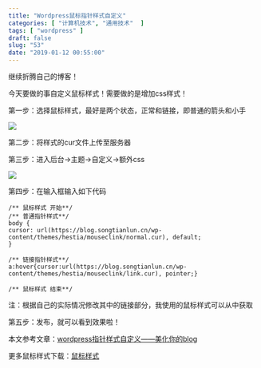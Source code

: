 ```yaml
---
title: "Wordpress鼠标指针样式自定义"
categories: [ "计算机技术", "通用技术"  ]
tags: [ "wordpress" ]
draft: false
slug: "53"
date: "2019-01-12 00:55:00"
---
```



继续折腾自己的博客！

今天要做的事自定义鼠标样式！需要做的是增加css样式！

第一步：选择鼠标样式，最好是两个状态，正常和链接，即普通的箭头和小手

![](https://blog.songtianlun.cn/wp-content/uploads/2019/01/image-9.png)

第二步：将样式的cur文件上传至服务器

第三步：进入后台→主题→自定义→额外css

![](https://blog.songtianlun.cn/wp-content/uploads/2019/01/image-8.png)

第四步：在输入框输入如下代码

    
    /** 鼠标样式 开始**/ 
    /** 普通指针样式**/ 
    body {
    cursor: url(https://blog.songtianlun.cn/wp-content/themes/hestia/mouseclink/normal.cur), default;
    }
     
    /** 链接指针样式**/ 
    a:hover{cursor:url(https://blog.songtianlun.cn/wp-content/themes/hestia/mouseclink/link.cur), pointer;}
     
    /** 鼠标样式 结束**/

注：根据自己的实际情况修改其中的链接部分，我使用的鼠标样式可以从中获取

第五步：发布，就可以看到效果啦！

本文参考文章：[wordpress指针样式自定义——美化你的blog](https://www.qcgzxw.cn/1385.html)

更多鼠标样式下载：[鼠标样式](https://data.songtianlun.cn/website%20tools/mouse%20style.zip)